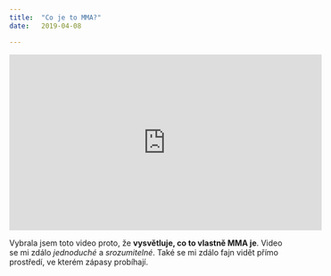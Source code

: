 ```yaml
---
title:  "Co je to MMA?"
date:   2019-04-08

---
```

<iframe width="560" height="315" src="https://www.youtube.com/embed/PnUmcL07xnY" frameborder="0" allow="accelerometer; autoplay; encrypted-media; gyroscope; picture-in-picture" allowfullscreen></iframe>

Vybrala jsem toto video proto, že **vysvětluje, co to vlastně MMA je**. Video se mi zdálo *jednoduché* a *srozumitelné*. Také se mi zdálo fajn vidět přímo prostředí, ve kterém zápasy probíhají.